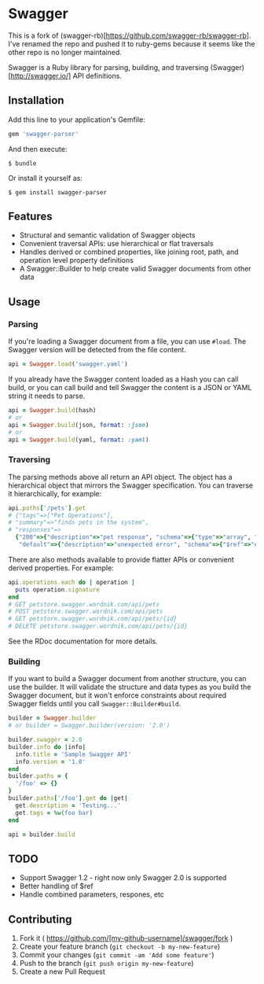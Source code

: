 # Swagger

This is a fork of (swagger-rb)[https://github.com/swagger-rb/swagger-rb]. I've renamed the repo and pushed it to ruby-gems because it seems like the other repo is no longer maintained.

Swagger is a Ruby library for parsing, building, and traversing (Swagger)[http://swagger.io/] API definitions.

## Installation

Add this line to your application's Gemfile:

```ruby
gem 'swagger-parser'
```

And then execute:

    $ bundle

Or install it yourself as:

    $ gem install swagger-parser

## Features

- Structural and semantic validation of Swagger objects
- Convenient traversal APIs: use hierarchical or flat traversals
- Handles derived or combined properties, like joining root, path, and operation level property definitions
- A Swagger::Builder to help create valid Swagger documents from other data

## Usage

### Parsing

If you're loading a Swagger document from a file, you can use `#load`. The Swagger version will be detected from the file content.

```ruby
api = Swagger.load('swagger.yaml')
```

If you already have the Swagger content loaded as a Hash you can call build, or you can call
build and tell Swagger the content is a JSON or YAML string it needs to parse.

```ruby
api = Swagger.build(hash)
# or
api = Swagger.build(json, format: :json)
# or
api = Swagger.build(yaml, format: :yaml)
```

### Traversing

The parsing methods above all return an API object. The object has a hierarchical object that mirrors the Swagger specification. You can traverse it hierarchically, for example:

```ruby
api.paths['/pets'].get
# {"tags"=>["Pet Operations"],
# "summary"=>"finds pets in the system",
# "responses"=>
  {"200"=>{"description"=>"pet response", "schema"=>{"type"=>"array", "items"=>{"$ref"=>"#/definitions/Pet"}}, "headers"=>[{"x-expires"=>{"type"=>"string"}}]},
   "default"=>{"description"=>"unexpected error", "schema"=>{"$ref"=>"#/definitions/Error"}}}}
```

There are also methods available to provide flatter APIs or convenient derived properties. For example:

```ruby
api.operations.each do | operation |
  puts operation.signature
end
# GET petstore.swagger.wordnik.com/api/pets
# POST petstore.swagger.wordnik.com/api/pets
# GET petstore.swagger.wordnik.com/api/pets/{id}
# DELETE petstore.swagger.wordnik.com/api/pets/{id}
```

See the RDoc documentation for more details.

### Building

If you want to build a Swagger document from another structure, you can use the builder. It will validate the structure and data types as you build the Swagger document, but it won't enforce constraints about required Swagger fields until you call `Swagger::Builder#build`.

```ruby
builder = Swagger.builder
# or builder = Swagger.builder(version: '2.0')

builder.swagger = 2.0
builder.info do |info|
  info.title = 'Sample Swagger API'
  info.version = '1.0'
end
builder.paths = {
  '/foo' => {}
}
builder.paths['/foo'].get do |get|
  get.description = 'Testing...'
  get.tags = %w(foo bar)
end

api = builder.build
```

## TODO

* Support Swagger 1.2 - right now only Swagger 2.0 is supported
* Better handling of $ref
* Handle combined parameters, respones, etc

## Contributing

1. Fork it ( https://github.com/[my-github-username]/swagger/fork )
2. Create your feature branch (`git checkout -b my-new-feature`)
3. Commit your changes (`git commit -am 'Add some feature'`)
4. Push to the branch (`git push origin my-new-feature`)
5. Create a new Pull Request
